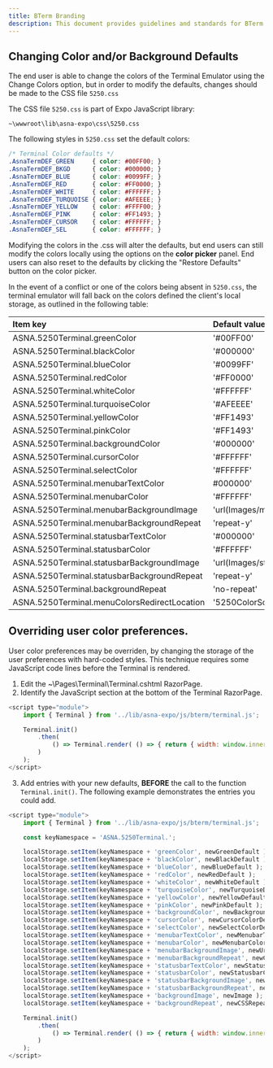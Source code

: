 ```yaml
---
title: BTerm Branding
description: This document provides guidelines and standards for BTerm branding, including logo usage, color schemes, and typography to ensure consistent brand representation across all platforms.
---
```


## Changing Color and/or Background Defaults

The end user is able to change the colors of the Terminal Emulator using the Change Colors option, but in order to modify the defaults, changes should be made to the CSS file `5250.css`

The CSS file `5250.css` is part of Expo JavaScript library:

```
~\wwwroot\lib\asna-expo\css\5250.css
```

The following styles in `5250.css` set the default colors:

```css
/* Terminal Color defaults */
.AsnaTermDEF_GREEN     { color: #00FF00; }
.AsnaTermDEF_BKGD      { color: #000000; }
.AsnaTermDEF_BLUE      { color: #0099FF; }
.AsnaTermDEF_RED       { color: #FF0000; }
.AsnaTermDEF_WHITE     { color: #FFFFFF; }
.AsnaTermDEF_TURQUOISE { color: #AFEEEE; }
.AsnaTermDEF_YELLOW    { color: #FFFF00; }
.AsnaTermDEF_PINK      { color: #FF1493; }
.AsnaTermDEF_CURSOR    { color: #FFFFFF; }
.AsnaTermDEF_SEL       { color: #FFFFFF; }
```

Modifying the colors in the .css will alter the defaults, but end users can still modify the colors locally using the options on the **color picker** panel. End users can also reset to the defaults by clicking the "Restore Defaults" button on the color picker.

In the event of a conflict or one of the colors being absent in `5250.css`, the terminal emulator will fall back on the colors defined the client's local storage, as outlined in the following table:

| Item key | Default value |
| :- | :- |
| ASNA.5250Terminal.greenColor | '#00FF00' |
| ASNA.5250Terminal.blackColor | '#000000'|
| ASNA.5250Terminal.blueColor | '#0099FF' |
| ASNA.5250Terminal.redColor | '#FF0000' |
| ASNA.5250Terminal.whiteColor |'#FFFFFF'|
| ASNA.5250Terminal.turquoiseColor | '#AFEEEE' |
| ASNA.5250Terminal.yellowColor |'#FF1493'|
| ASNA.5250Terminal.pinkColor | '#FF1493' |
| ASNA.5250Terminal.backgroundColor | '#000000' |
| ASNA.5250Terminal.cursorColor| '#FFFFFF' |
| ASNA.5250Terminal.selectColor | '#FFFFFF' |
| ASNA.5250Terminal.menubarTextColor | #000000' |
| ASNA.5250Terminal.menubarColor | '#FFFFFF' |
| ASNA.5250Terminal.menubarBackgroundImage | 'url(Images/menubar_terminal_default.jpg)' |
| ASNA.5250Terminal.menubarBackgroundRepeat | 'repeat-y' |
| ASNA.5250Terminal.statusbarTextColor | '#000000' |
| ASNA.5250Terminal.statusbarColor | '#FFFFFF' |
| ASNA.5250Terminal.statusbarBackgroundImage | 'url(Images/statusbar_terminal_default.jpg)'|
| ASNA.5250Terminal.statusbarBackgroundRepeat | 'repeat-y' |
| ASNA.5250Terminal.backgroundRepeat | 'no-repeat' |
| ASNA.5250Terminal.menuColorsRedirectLocation | '5250ColorSchemas' |

## Overriding user color preferences.
User color preferences may be overriden, by changing the storage of the user preferences with hard-coded styles. This technique requires some JavaScript code lines before the Terminal is rendered.

1. Edit the ~\Pages\Terminal\Terminal.cshtml RazorPage.
2. Identify the JavaScript section at the bottom of the Terminal RazorPage.

```javascript
<script type="module">
    import { Terminal } from '../lib/asna-expo/js/bterm/terminal.js';

    Terminal.init()
        .then(
            () => Terminal.render( () => { return { width: window.innerWidth, height: window.innerHeight }; }
        )
    );
</script>
```

3. Add entries with your new defaults, **BEFORE** the call to the function `Terminal.init()`. The following example demonstrates the entries you could add.

```javascript
<script type="module">
    import { Terminal } from '../lib/asna-expo/js/bterm/terminal.js';

    const keyNamespace = 'ASNA.5250Terminal.';

    localStorage.setItem(keyNamespace + 'greenColor', newGreenDefault );
    localStorage.setItem(keyNamespace + 'blackColor', newBlackDefault );
    localStorage.setItem(keyNamespace + 'blueColor', newBlueDefault );
    localStorage.setItem(keyNamespace + 'redColor', newRedDefault );
    localStorage.setItem(keyNamespace + 'whiteColor', newWhiteDefault );
    localStorage.setItem(keyNamespace + 'turquoiseColor', newTurquoiseDefault );
    localStorage.setItem(keyNamespace + 'yellowColor', newYellowDefault );
    localStorage.setItem(keyNamespace + 'pinkColor', newPinkDefault );
    localStorage.setItem(keyNamespace + 'backgroundColor', newBackgroundColorDefault );
    localStorage.setItem(keyNamespace + 'cursorColor', newCursorColorDefault );
    localStorage.setItem(keyNamespace + 'selectColor', newSelectColorDefault );
    localStorage.setItem(keyNamespace + 'menubarTextColor', newMenubarTextColorDefault );
    localStorage.setItem(keyNamespace + 'menubarColor', newMenubarColorDefault );
    localStorage.setItem(keyNamespace + 'menubarBackgroundImage', newUrl );
    localStorage.setItem(keyNamespace + 'menubarBackgroundRepeat', newCSSRepeat );
    localStorage.setItem(keyNamespace + 'statusbarTextColor', newStatusTextColorDefault );
    localStorage.setItem(keyNamespace + 'statusbarColor', newStatusbarColorDefault  );
    localStorage.setItem(keyNamespace + 'statusbarBackgroundImage', newUrl );
    localStorage.setItem(keyNamespace + 'statusbarBackgroundRepeat', newCSSRepeat );
    localStorage.setItem(keyNamespace + 'backgroundImage', newImage );
    localStorage.setItem(keyNamespace + 'backgroundRepeat', newCSSRepeat );

    Terminal.init()
        .then(
            () => Terminal.render( () => { return { width: window.innerWidth, height: window.innerHeight }; }
        )
    );
</script>
```
